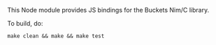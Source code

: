 This Node module provides JS bindings for the Buckets Nim/C library.

To build, do:

    make clean && make && make test
